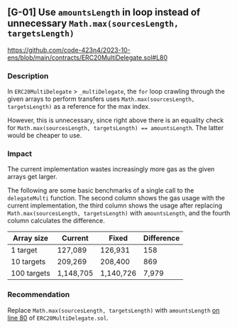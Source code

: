 ## [G-01] Use `amountsLength` in loop instead of unnecessary `Math.max(sourcesLength, targetsLength)`

https://github.com/code-423n4/2023-10-ens/blob/main/contracts/ERC20MultiDelegate.sol#L80

### Description

In `ERC20MultiDelegate` > `_multiDelegate`, the `for` loop crawling through the given arrays to perform transfers uses `Math.max(sourcesLength, targetsLength)` as a reference for the max index.

However, this is unnecessary, since right above there is an equality check for `Math.max(sourcesLength, targetsLength) == amountsLength`. The latter would be cheaper to use.

### Impact

The current implementation wastes increasingly more gas as the given arrays get larger.

The following are some basic benchmarks of a single call to the `delegateMulti` function. The second column shows the gas usage with the current implementation, the third column shows the usage after replacing `Math.max(sourcesLength, targetsLength)` with `amountsLength`, and the fourth column calculates the difference.

| Array size | Current | Fixed | Difference |
| --- | --- | --- | --- |
| 1 target | 127,089 | 126,931 | 158 |
| 10 targets | 209,269 | 208,400 | 869 |
| 100 targets | 1,148,705 | 1,140,726 | 7,979 |

### Recommendation

Replace `Math.max(sourcesLength, targetsLength)` with `amountsLength` [on line 80](https://github.com/code-423n4/2023-10-ens/blob/main/contracts/ERC20MultiDelegate.sol#L80) of `ERC20MultiDelegate.sol`.